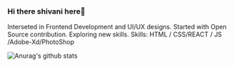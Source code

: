 ### Hi there shivani here👋

Interseted in Frontend Development and UI/UX designs.
Started with Open Source contribution.
Exploring new skills.
Skills: HTML / CSS/REACT / JS /Adobe-Xd/PhotoShop






![Anurag's github stats](https://github-readme-stats.vercel.app/api?username=Sshivani-12)
